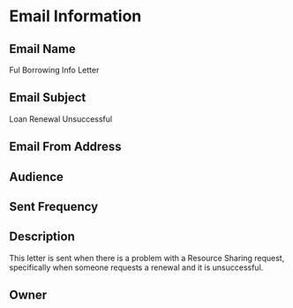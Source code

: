 # Email Information

## Email Name
Ful Borrowing Info Letter

## Email Subject
Loan Renewal Unsuccessful

## Email From Address

## Audience

## Sent Frequency

## Description
This letter is sent when there is a problem with a Resource Sharing request, specifically when someone requests a renewal and it is unsuccessful.

## Owner
